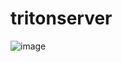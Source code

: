 # tritonserver

![image](https://user-images.githubusercontent.com/4443533/119585137-a73af800-bdfc-11eb-9a51-72c495cd5cc2.png)

